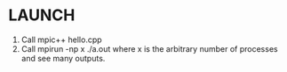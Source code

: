 LAUNCH
======

1) Call mpic++ hello.cpp
2) Call mpirun -np x ./a.out where x is the arbitrary number of processes and see many outputs.
